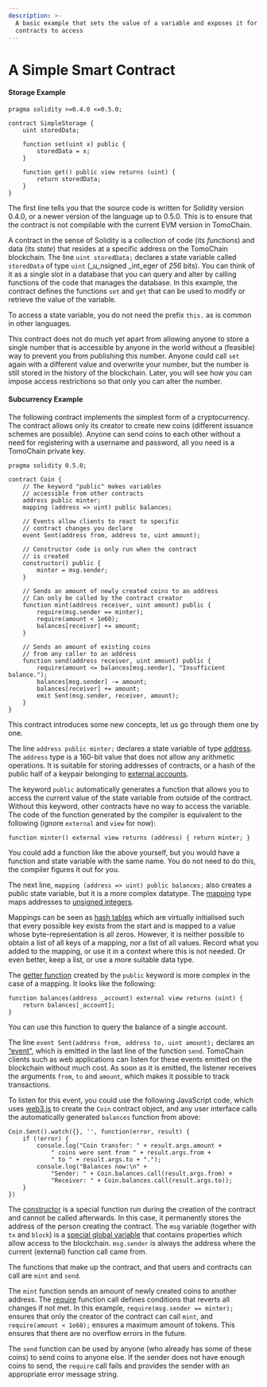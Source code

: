```yaml
---
description: >-
  A basic example that sets the value of a variable and exposes it for other
  contracts to access
---
```


# A Simple Smart Contract

#### Storage Example



```text
pragma solidity >=0.4.0 <=0.5.0;

contract SimpleStorage {
    uint storedData;

    function set(uint x) public {
        storedData = x;
    }

    function get() public view returns (uint) {
        return storedData;
    }
}
```

The first line tells you that the source code is written for Solidity version 0.4.0, or a newer version of the language up to 0.5.0. This is to ensure that the contract is not compilable with the current EVM version in TomoChain.

A contract in the sense of Solidity is a collection of code \(its _functions_\) and data \(its _state_\) that resides at a specific address on the TomoChain blockchain. The line `uint storedData;` declares a state variable called `storedData` of type `uint` \(_u_nsigned _int_eger of _256_ bits\). You can think of it as a single slot in a database that you can query and alter by calling functions of the code that manages the database. In this example, the contract defines the functions `set` and `get` that can be used to modify or retrieve the value of the variable.

To access a state variable, you do not need the prefix `this.` as is common in other languages.

This contract does not do much yet apart from allowing anyone to store a single number that is accessible by anyone in the world without a \(feasible\) way to prevent you from publishing this number. Anyone could call `set` again with a different value and overwrite your number, but the number is still stored in the history of the blockchain. Later, you will see how you can impose access restrictions so that only you can alter the number.

#### Subcurrency Example

The following contract implements the simplest form of a cryptocurrency. The contract allows only its creator to create new coins \(different issuance schemes are possible\). Anyone can send coins to each other without a need for registering with a username and password, all you need is a TomoChain private key.

```text
pragma solidity 0.5.0;

contract Coin {
    // The keyword "public" makes variables
    // accessible from other contracts
    address public minter;
    mapping (address => uint) public balances;

    // Events allow clients to react to specific
    // contract changes you declare
    event Sent(address from, address to, uint amount);

    // Constructor code is only run when the contract
    // is created
    constructor() public {
        minter = msg.sender;
    }

    // Sends an amount of newly created coins to an address
    // Can only be called by the contract creator
    function mint(address receiver, uint amount) public {
        require(msg.sender == minter);
        require(amount < 1e60);
        balances[receiver] += amount;
    }

    // Sends an amount of existing coins
    // from any caller to an address
    function send(address receiver, uint amount) public {
        require(amount <= balances[msg.sender], "Insufficient balance.");
        balances[msg.sender] -= amount;
        balances[receiver] += amount;
        emit Sent(msg.sender, receiver, amount);
    }
}
```

This contract introduces some new concepts, let us go through them one by one.

The line `address public minter;` declares a state variable of type [address](https://solidity.readthedocs.io/en/v0.6.3/types.html#address). The `address` type is a 160-bit value that does not allow any arithmetic operations. It is suitable for storing addresses of contracts, or a hash of the public half of a keypair belonging to [external accounts](https://solidity.readthedocs.io/en/v0.6.3/introduction-to-smart-contracts.html#accounts).

The keyword `public` automatically generates a function that allows you to access the current value of the state variable from outside of the contract. Without this keyword, other contracts have no way to access the variable. The code of the function generated by the compiler is equivalent to the following \(ignore `external` and `view` for now\):

```text
function minter() external view returns (address) { return minter; }
```

You could add a function like the above yourself, but you would have a function and state variable with the same name. You do not need to do this, the compiler figures it out for you.

The next line, `mapping (address => uint) public balances;` also creates a public state variable, but it is a more complex datatype. The [mapping](https://solidity.readthedocs.io/en/v0.6.3/types.html#mapping-types) type maps addresses to [unsigned integers](https://solidity.readthedocs.io/en/v0.6.3/types.html#integers).

Mappings can be seen as [hash tables](https://en.wikipedia.org/wiki/Hash_table) which are virtually initialised such that every possible key exists from the start and is mapped to a value whose byte-representation is all zeros. However, it is neither possible to obtain a list of all keys of a mapping, nor a list of all values. Record what you added to the mapping, or use it in a context where this is not needed. Or even better, keep a list, or use a more suitable data type.

The [getter function](https://solidity.readthedocs.io/en/v0.6.3/contracts.html#getter-functions) created by the `public` keyword is more complex in the case of a mapping. It looks like the following:

```text
function balances(address _account) external view returns (uint) {
    return balances[_account];
}
```

You can use this function to query the balance of a single account.

The line `event Sent(address from, address to, uint amount);` declares an [“event”](https://solidity.readthedocs.io/en/v0.6.3/contracts.html#events), which is emitted in the last line of the function `send`. TomoChain clients such as web applications can listen for these events emitted on the blockchain without much cost. As soon as it is emitted, the listener receives the arguments `from`, `to` and `amount`, which makes it possible to track transactions.

To listen for this event, you could use the following JavaScript code, which uses [web3.js](https://github.com/ethereum/web3.js/) to create the `Coin` contract object, and any user interface calls the automatically generated `balances` function from above:

```text
Coin.Sent().watch({}, '', function(error, result) {
    if (!error) {
        console.log("Coin transfer: " + result.args.amount +
            " coins were sent from " + result.args.from +
            " to " + result.args.to + ".");
        console.log("Balances now:\n" +
            "Sender: " + Coin.balances.call(result.args.from) +
            "Receiver: " + Coin.balances.call(result.args.to));
    }
})
```

The [constructor](https://solidity.readthedocs.io/en/v0.6.3/contracts.html#constructor) is a special function run during the creation of the contract and cannot be called afterwards. In this case, it permanently stores the address of the person creating the contract. The `msg` variable \(together with `tx` and `block`\) is a [special global variable](https://solidity.readthedocs.io/en/v0.6.3/units-and-global-variables.html#special-variables-functions) that contains properties which allow access to the blockchain. `msg.sender` is always the address where the current \(external\) function call came from.

The functions that make up the contract, and that users and contracts can call are `mint` and `send`.

The `mint` function sends an amount of newly created coins to another address. The [require](https://solidity.readthedocs.io/en/v0.6.3/control-structures.html#assert-and-require) function call defines conditions that reverts all changes if not met. In this example, `require(msg.sender == minter);` ensures that only the creator of the contract can call `mint`, and `require(amount < 1e60);` ensures a maximum amount of tokens. This ensures that there are no overflow errors in the future.

The `send` function can be used by anyone \(who already has some of these coins\) to send coins to anyone else. If the sender does not have enough coins to send, the `require` call fails and provides the sender with an appropriate error message string.


